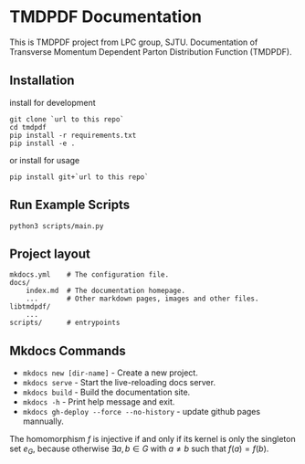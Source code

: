 # TMDPDF Documentation

This is TMDPDF project from LPC group, SJTU.
Documentation of Transverse Momentum Dependent Parton Distribution Function (TMDPDF).

## Installation

install for development

```shell
git clone `url to this repo`
cd tmdpdf
pip install -r requirements.txt
pip install -e .
```

or install for usage

```shell
pip install git+`url to this repo`
```

## Run Example Scripts

```shell
python3 scripts/main.py
```

## Project layout

    mkdocs.yml    # The configuration file.
    docs/
        index.md  # The documentation homepage.
        ...       # Other markdown pages, images and other files.
    libtmdpdf/
        ...
    scripts/      # entrypoints

## Mkdocs Commands

* `mkdocs new [dir-name]` - Create a new project.
* `mkdocs serve` - Start the live-reloading docs server.
* `mkdocs build` - Build the documentation site.
* `mkdocs -h` - Print help message and exit.
* `mkdocs gh-deploy --force --no-history` - update github pages mannually.


The homomorphism $f$ is injective if and only if its kernel is only the 
singleton set $e_G$, because otherwise $\exists a,b\in G$ with $a\neq b$ such 
that $f(a)=f(b)$.
